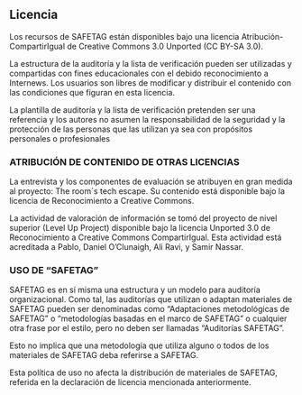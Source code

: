 ## Licencia

Los recursos de SAFETAG están disponibles bajo una licencia Atribución-CompartirIgual de Creative Commons 3.0 Unported (CC BY-SA 3.0).

La estructura de la auditoría y la lista de verificación pueden ser utilizadas y compartidas con fines educacionales con el debido reconocimiento a Internews. Los usuarios son libres de modificar y distribuir el contenido con las condiciones que figuran en esta licencia.

La plantilla de auditoría y la lista de verificación pretenden ser una referencia y los autores no asumen la responsabilidad de la seguridad y la protección de las personas que las utilizan ya sea con propósitos personales o profesionales

### ATRIBUCIÓN DE CONTENIDO DE OTRAS LICENCIAS

La entrevista y los componentes de evaluación se atribuyen en gran medida al proyecto: The room´s tech escape. Su contenido está disponible bajo la licencia de Reconocimiento a Creative Commons.

La actividad de valoración de información se tomó del proyecto de nivel superior (Level Up Project) disponible bajo la licencia Unported 3.0 de Reconocimiento a Creative Commons CompartirIgual. Esta actividad está acreditada a Pablo, Daniel O’Clunaigh, Ali Ravi, y Samir Nassar.

### USO DE “SAFETAG”

SAFETAG es en sí misma una estructura y un modelo para auditoría organizacional. Como tal, las auditorías que utilizan o adaptan materiales de SAFETAG pueden ser denominadas como “Adaptaciones metodológicas de SAFETAG” o “metodologías basadas en el marco de SAFETAG” o cualquier otra frase por el estilo, pero no deben ser llamadas “Auditorías SAFETAG”.

Esto no implica que una metodología que utiliza alguno o todos de los materiales de SAFETAG deba referirse a SAFETAG.

Esta política de uso no afecta la distribución de materiales de SAFETAG, referida en la declaración de licencia mencionada anteriormente. 

